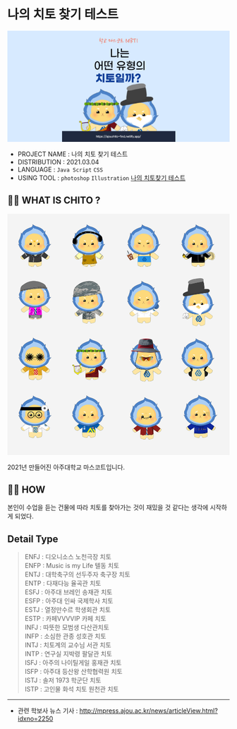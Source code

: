 # 나의 치토 찾기 테스트
<img src="imgs/readme-index.png">

* PROJECT NAME : 나의 치토 찾기 테스트
* DISTRIBUTION : 2021.03.04
* LANGUAGE : `Java Script` `CSS`
* USING TOOL : `photoshop` `Illustration`
<a href="https://ajouchito-find.netlify.app/" target="_blank"> 나의 치토찾기 테스트</a>


## 🤷🏼 WHAT IS CHITO ?
<img src="/imgs/readme-chito.png">

2021년 만들어진 아주대학교 마스코트입니다.

## 🤟🏼  HOW
본인이 수업을 듣는 건물에 따라 치토를 찾아가는 것이 재밌을 것 같다는 생각에 시작하게 되었다.

## Detail Type
> ENFJ : 디오니소스 노천극장 치토<br>
ENFP : Music is my Life 텔동 치토<br>
ENTJ : 대학축구의 선두주자 축구장 치토<br>
ENTP : 다재다능 율곡관 치토<br>
ESFJ : 아주대 브레인 송재관 치토<br>
ESFP : 아주대 인싸 국제학사 치토<br>
ESTJ : 열정만수르 학생회관 치토<br>
ESTP : 카페VVVVIP 카페 치토<br>
INFJ : 따뜻한 모범생 다산관치토<br>
INFP : 소심한 관종 성호관 치토<br>
INTJ : 치토계의 교수님 서관 치토<br>
INTP : 연구실 지박령 팔달관 치토<br>
ISFJ : 아주의 나이틸게일 홍재관 치토<br>
ISFP : 아주대 등산왕 산학협력원 치토<br>
ISTJ : 솔저 1973 학군단 치토<br>
ISTP : 고인물 화석 치토 원천관 치토<br>

* * *
+ 관련  학보사 뉴스 기사 : http://mpress.ajou.ac.kr/news/articleView.html?idxno=2250
